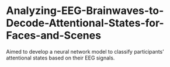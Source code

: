 # Analyzing-EEG-Brainwaves-to-Decode-Attentional-States-for-Faces-and-Scenes
Aimed to develop a neural network model to classify participants’ attentional states based on their EEG signals.
